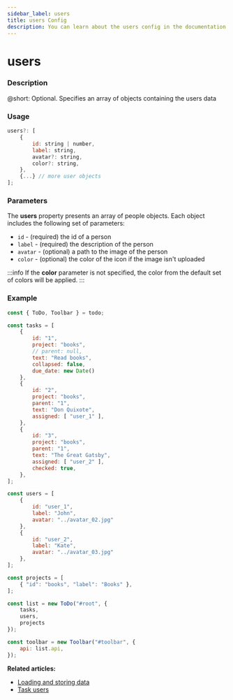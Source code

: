 ```yaml
---
sidebar_label: users
title: users Config
description: You can learn about the users config in the documentation of the DHTMLX JavaScript To Do List library. Browse developer guides and API reference, try out code examples and live demos, and download a free 30-day evaluation version of DHTMLX To Do List.
---
```


# users

### Description

@short: Optional. Specifies an array of objects containing the users data

### Usage

~~~js
users?: [
    {
        id: string | number,
        label: string,
        avatar?: string,
        color?: string,
    },
    {...} // more user objects
];
~~~

### Parameters

The **users** property presents an array of people objects. Each object includes the following set of parameters:

- `id` - (required) the id of a person
- `label` - (required) the description of the person
- `avatar` - (optional) a path to the image of the person
- `color` - (optional) the color of the icon if the image isn't uploaded

:::info
If the **color** parameter is not specified, the color from the default set of colors will be applied.
:::

### Example

~~~js {29-40,48}
const { ToDo, Toolbar } = todo;

const tasks = [
    {
        id: "1",
        project: "books",
        // parent: null,
        text: "Read books",
        collapsed: false,
        due_date: new Date()
    },
    {
        id: "2",
        project: "books",
        parent: "1",
        text: "Don Quixote",
        assigned: [ "user_1" ],
    },
    {
        id: "3",
        project: "books",
        parent: "1",
        text: "The Great Gatsby",
        assigned: [ "user_2" ],
        checked: true,
    },
];

const users = [
    { 
        id: "user_1",
        label: "John",
        avatar: "../avatar_02.jpg" 
    },
    { 
        id: "user_2", 
        label: "Kate",
        avatar: "../avatar_03.jpg"  
    },
];

const projects = [
    { "id": "books", "label": "Books" },
];

const list = new ToDo("#root", {
	tasks,
	users,
	projects
});

const toolbar = new Toolbar("#toolbar", {
    api: list.api,
});
~~~

**Related articles:**
- [Loading and storing data](guides/loading_data.md)
- [Task users](guides/task_users.md)